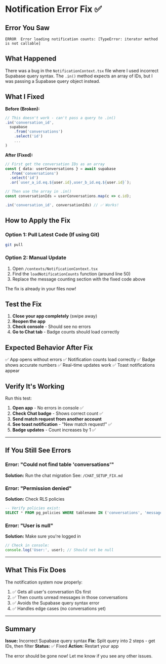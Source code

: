 # Notification Error Fix ✅

## Error You Saw

```
ERROR  Error loading notification counts: [TypeError: iterator method is not callable]
```

## What Happened

There was a bug in the `NotificationContext.tsx` file where I used incorrect Supabase query syntax. The `.in()` method expects an array of IDs, but I was passing a Supabase query object instead.

## What I Fixed

**Before (Broken):**
```typescript
// This doesn't work - can't pass a query to .in()
.in('conversation_id',
  supabase
    .from('conversations')
    .select('id')
    ...
)
```

**After (Fixed):**
```typescript
// First get the conversation IDs as an array
const { data: userConversations } = await supabase
  .from('conversations')
  .select('id')
  .or(`user_a_id.eq.${user.id},user_b_id.eq.${user.id}`);

// Then use the array in .in()
const conversationIds = userConversations.map(c => c.id);

.in('conversation_id', conversationIds) // ✅ Works!
```

## How to Apply the Fix

### Option 1: Pull Latest Code (If using Git)

```bash
git pull
```

### Option 2: Manual Update

1. Open `/contexts/NotificationContext.tsx`
2. Find the `loadNotificationCounts` function (around line 50)
3. Replace the message counting section with the fixed code above

The fix is already in your files now!

## Test the Fix

1. **Close your app completely** (swipe away)
2. **Reopen the app**
3. **Check console** - Should see no errors
4. **Go to Chat tab** - Badge counts should load correctly

## Expected Behavior After Fix

✅ App opens without errors
✅ Notification counts load correctly
✅ Badge shows accurate numbers
✅ Real-time updates work
✅ Toast notifications appear

## Verify It's Working

Run this test:

1. **Open app** - No errors in console ✅
2. **Check Chat badge** - Shows correct count ✅
3. **Send match request from another account**
4. **See toast notification** - "New match request!" ✅
5. **Badge updates** - Count increases by 1 ✅

---

## If You Still See Errors

### Error: "Could not find table 'conversations'"

**Solution:** Run the chat migration
See: `/CHAT_SETUP_FIX.md`

### Error: "Permission denied"

**Solution:** Check RLS policies
```sql
-- Verify policies exist:
SELECT * FROM pg_policies WHERE tablename IN ('conversations', 'messages');
```

### Error: "User is null"

**Solution:** Make sure you're logged in
```typescript
// Check in console:
console.log('User:', user); // Should not be null
```

---

## What This Fix Does

The notification system now properly:
1. ✅ Gets all user's conversation IDs first
2. ✅ Then counts unread messages in those conversations
3. ✅ Avoids the Supabase query syntax error
4. ✅ Handles edge cases (no conversations yet)

---

## Summary

**Issue:** Incorrect Supabase query syntax
**Fix:** Split query into 2 steps - get IDs, then filter
**Status:** ✅ Fixed
**Action:** Restart your app

The error should be gone now! Let me know if you see any other issues.
